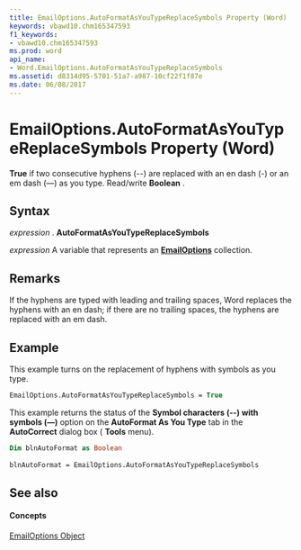 ```yaml
---
title: EmailOptions.AutoFormatAsYouTypeReplaceSymbols Property (Word)
keywords: vbawd10.chm165347593
f1_keywords:
- vbawd10.chm165347593
ms.prod: word
api_name:
- Word.EmailOptions.AutoFormatAsYouTypeReplaceSymbols
ms.assetid: d8314d95-5701-51a7-a987-10cf22f1f87e
ms.date: 06/08/2017
---
```



# EmailOptions.AutoFormatAsYouTypeReplaceSymbols Property (Word)

 **True** if two consecutive hyphens (--) are replaced with an en dash (-) or an em dash (—) as you type. Read/write **Boolean** .


## Syntax

 _expression_ . **AutoFormatAsYouTypeReplaceSymbols**

 _expression_ A variable that represents an **[EmailOptions](emailoptions-object-word.md)** collection.


## Remarks

If the hyphens are typed with leading and trailing spaces, Word replaces the hyphens with an en dash; if there are no trailing spaces, the hyphens are replaced with an em dash.


## Example

This example turns on the replacement of hyphens with symbols as you type.


```vb
EmailOptions.AutoFormatAsYouTypeReplaceSymbols = True
```

This example returns the status of the **Symbol characters (--) with symbols (—)** option on the **AutoFormat As You Type** tab in the **AutoCorrect** dialog box ( **Tools** menu).




```vb
Dim blnAutoFormat as Boolean 
 
blnAutoFormat = EmailOptions.AutoFormatAsYouTypeReplaceSymbols
```


## See also


#### Concepts


[EmailOptions Object](emailoptions-object-word.md)

